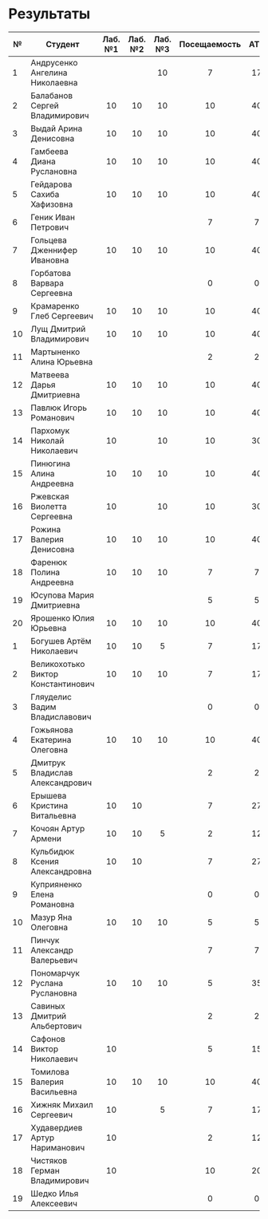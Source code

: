 # Результаты

| №   | Студент                            | Лаб. №1 | Лаб. №2 | Лаб. №3 | Посещаемость | АТ1 | Оценка | Лаб. №6 | Лаб. №7 | ИР  | Посещаемость | АТ2 | Оценка | Итоговые баллы | Итоговая оценка |
| --- | ---------------------------------- | :-----: | :-----: | :-----: | :----------: | :-: | :----: | :-----: | :-----: | :-: | :----------: | :-: | :----: | :------------: | :-------------: |
| 1   | Андрусенко Ангелина Николаевна     |         |         |   10    |      7       | 17  |   2    |         |         |     |              |  0  |   2    |       17       |        2        |
| 2   | Балабанов Сергей Владимирович      |   10    |   10    |   10    |      10      | 40  |   5    |         |         |     |              |  0  |   2    |       40       |        2        |
| 3   | Выдай Арина Денисовна              |   10    |   10    |   10    |      10      | 40  |   5    |         |         |     |              |  0  |   2    |       40       |        2        |
| 4   | Гамбеева Диана Руслановна          |   10    |   10    |   10    |      10      | 40  |   5    |         |         |     |              |  0  |   2    |       40       |        2        |
| 5   | Гейдарова Сахиба Хафизовна         |   10    |   10    |   10    |      10      | 40  |   5    |         |         |     |              |  0  |   2    |       40       |        2        |
| 6   | Геник Иван Петрович                |         |         |         |      7       |  7  |   2    |         |         |     |              |  0  |   2    |       7        |        2        |
| 7   | Гольцева Дженнифер Ивановна        |   10    |   10    |   10    |      10      | 40  |   5    |         |         |     |              |  0  |   2    |       40       |        2        |
| 8   | Горбатова Варвара Сергеевна        |         |         |         |      0       |  0  |   2    |         |         |     |              |  0  |   2    |       0        |        2        |
| 9   | Крамаренко Глеб Сергеевич          |   10    |   10    |   10    |      10      | 40  |   5    |         |         |     |              |  0  |   2    |       40       |        2        |
| 10  | Лущ Дмитрий Владимирович           |   10    |   10    |   10    |      10      | 40  |   5    |         |         |     |              |  0  |   2    |       40       |        2        |
| 11  | Мартыненко Алина Юрьевна           |         |         |         |      2       |  2  |   2    |         |         |     |              |  0  |   2    |       2        |        2        |
| 12  | Матвеева Дарья Дмитриевна          |   10    |   10    |   10    |      10      | 40  |   5    |         |         |     |              |  0  |   2    |       40       |        2        |
| 13  | Павлюк Игорь Романович             |   10    |   10    |   10    |      10      | 40  |   5    |         |         |     |              |  0  |   2    |       40       |        2        |
| 14  | Пархомук Николай Николаевич        |   10    |         |   10    |      10      | 30  |   4    |         |         |     |              |  0  |   2    |       30       |        2        |
| 15  | Пинюгина Алина Андреевна           |   10    |   10    |   10    |      10      | 40  |   5    |         |         |     |              |  0  |   2    |       40       |        2        |
| 16  | Ржевская Виолетта Сергеевна        |   10    |         |   10    |      10      | 30  |   4    |         |         |     |              |  0  |   2    |       30       |        2        |
| 17  | Рожина Валерия Денисовна           |   10    |   10    |   10    |      10      | 40  |   5    |         |         |     |              |  0  |   2    |       40       |        2        |
| 18  | Фаренюк Полина Андреевна           |   10    |   10    |   10    |      7       |  7  |   2    |         |         |     |              |  0  |   2    |       7        |        2        |
| 19  | Юсупова Мария Дмитриевна           |         |         |         |      5       |  5  |   2    |         |         |     |              |  0  |   2    |       5        |        2        |
| 20  | Ярошенко Юлия Юрьевна              |   10    |   10    |   10    |      10      | 40  |   5    |         |         |     |              |  0  |   2    |       40       |        2        |
| 1   | Богушев Артём Николаевич           |   10    |   10    |    5    |      7       | 17  |   2    |         |         |     |              |  0  |   2    |       17       |        2        |
| 2   | Великохотько Виктор Константинович |   10    |   10    |   10    |      7       | 17  |   2    |         |         |     |              |  0  |   2    |       17       |        2        |
| 3   | Гляуделис Вадим Владиславович      |         |         |         |      0       |  0  |   2    |         |         |     |              |  0  |   2    |       0        |        2        |
| 4   | Гожьянова Екатерина Олеговна       |   10    |   10    |   10    |      10      | 40  |   5    |         |         |     |              |  0  |   2    |       40       |        2        |
| 5   | Дмитрук Владислав Александрович    |         |         |         |      2       |  2  |   2    |         |         |     |              |  0  |   2    |       2        |        2        |
| 6   | Ерышева Кристина Витальевна        |   10    |   10    |         |      7       | 27  |   3    |         |         |     |              |  0  |   2    |       27       |        2        |
| 7   | Кочоян Артур Армени                |   10    |   10    |    5    |      2       | 12  |   2    |         |         |     |              |  0  |   2    |       12       |        2        |
| 8   | Кульбидюк Ксения Александровна     |   10    |   10    |         |      7       | 27  |   3    |         |         |     |              |  0  |   2    |       27       |        2        |
| 9   | Куприяненко Елена Романовна        |         |         |         |      0       |  0  |   2    |         |         |     |              |  0  |   2    |       0        |        2        |
| 10  | Мазур Яна Олеговна                 |   10    |   10    |   10    |      5       |  5  |   2    |         |         |     |              |  0  |   2    |       5        |        2        |
| 11  | Пинчук Александр Валерьевич        |         |         |         |      7       |  7  |   2    |         |         |     |              |  0  |   2    |       7        |        2        |
| 12  | Пономарчук Pуслана Pуслановна      |   10    |   10    |   10    |      5       | 35  |   4    |         |         |     |              |  0  |   2    |       35       |        2        |
| 13  | Савиных Дмитрий Aльбертович        |         |         |         |      2       |  2  |   2    |         |         |     |              |  0  |   2    |       2        |        2        |
| 14  | Сафонов Виктор Николаевич          |   10    |         |         |      5       | 15  |   2    |         |         |     |              |  0  |   2    |       15       |        2        |
| 15  | Томилова Валерия Васильевна        |   10    |   10    |   10    |      10      | 40  |   5    |         |         |     |              |  0  |   2    |       40       |        2        |
| 16  | Хижняк Михаил Сергеевич            |   10    |         |    5    |      7       | 17  |   2    |         |         |     |              |  0  |   2    |       17       |        2        |
| 17  | Худавердиев Артур Нариманович      |   10    |         |         |      2       | 12  |   2    |         |         |     |              |  0  |   2    |       12       |        2        |
| 18  | Чистяков Герман Владимирович       |   10    |         |         |      10      | 20  |   2    |         |         |     |              |  0  |   2    |       20       |        2        |
| 19  | Шедко Илья Алексеевич              |         |         |         |      0       |  0  |   2    |         |         |     |              |  0  |   2    |       0        |        2        |
